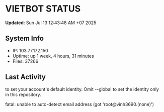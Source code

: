 # VIETBOT STATUS
**Updated**: Sun Jul 13 12:43:48 AM +07 2025

## System Info
- IP: 103.77.172.150
- Uptime: up 1 week, 4 hours, 31 minutes
- Files: 37266

## Last Activity

to set your account's default identity.
Omit --global to set the identity only in this repository.

fatal: unable to auto-detect email address (got 'root@vinh3690.(none)')
